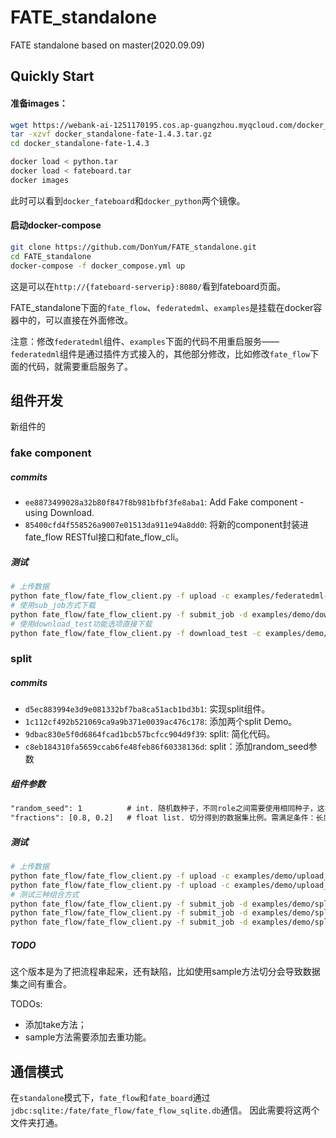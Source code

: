 # FATE_standalone
FATE standalone based on master(2020.09.09)

## Quickly Start

#### 准备images：

```sh
wget https://webank-ai-1251170195.cos.ap-guangzhou.myqcloud.com/docker_standalone-fate-1.4.3.tar.gz
tar -xzvf docker_standalone-fate-1.4.3.tar.gz
cd docker_standalone-fate-1.4.3

docker load < python.tar
docker load < fateboard.tar
docker images
```

此时可以看到`docker_fateboard`和`docker_python`两个镜像。

#### 启动docker-compose

```sh
git clone https://github.com/DonYum/FATE_standalone.git
cd FATE_standalone
docker-compose -f docker_compose.yml up
```

这是可以在`http://{fateboard-serverip}:8080/`看到fateboard页面。

FATE_standalone下面的`fate_flow`、`federatedml`、`examples`是挂载在docker容器中的，可以直接在外面修改。

注意：修改`federatedml`组件、`examples`下面的代码不用重启服务——`federatedml`组件是通过插件方式接入的，其他部分修改，比如修改`fate_flow`下面的代码，就需要重启服务了。

## 组件开发

新组件的

### fake component

##### commits

- `ee8873499028a32b80f847f8b981bfbf3fe8aba1`: Add Fake component - using Download.
- `85400cfd4f558526a9007e01513da911e94a8dd0`: 将新的component封装进fate_flow RESTful接口和fate_flow_cli。

##### 测试

```sh
# 上传数据
python fate_flow/fate_flow_client.py -f upload -c examples/federatedml-1.x-examples/upload_data.json
# 使用sub_job方式下载
python fate_flow/fate_flow_client.py -f submit_job -d examples/demo/download_dsl.json -c examples/demo/download_conf.json
# 使用download_test功能选项直接下载
python fate_flow/fate_flow_client.py -f download_test -c examples/demo/download.json
```

### split

##### commits

- `d5ec883994e3d9e081332bf7ba8ca51acb1bd3b1`: 实现split组件。
- `1c112cf492b521069ca9a9b371e0039ac476c178`: 添加两个split Demo。
- `9dbac830e5f0d6864fcad1bcb57bcfcc904d9f39`: split: 简化代码。
- `c8eb184310fa5659ccab6fe48feb86f60338136d`: split：添加random_seed参数

##### 组件参数

```txt
"random_seed": 1          # int. 随机数种子，不同role之间需要使用相同种子，这样才能产生相同切分数据集。
"fractions": [0.8, 0.2]   # float list. 切分得到的数据集比例。需满足条件：长度不为零，sum(fractions) == 1.
```

##### 测试

```sh
# 上传数据
python fate_flow/fate_flow_client.py -f upload -c examples/demo/upload_data_guest.json
python fate_flow/fate_flow_client.py -f upload -c examples/demo/upload_data_host.json
# 测试三种组合方式
python fate_flow/fate_flow_client.py -f submit_job -d examples/demo/split_3_dsl.json -c examples/demo/split_3_conf.json
python fate_flow/fate_flow_client.py -f submit_job -d examples/demo/split_2_2_dsl.json -c examples/demo/split_2_2_conf.json
python fate_flow/fate_flow_client.py -f submit_job -d examples/demo/split_4_dsl.json -c examples/demo/split_4_conf.json
```

##### TODO

这个版本是为了把流程串起来，还有缺陷，比如使用sample方法切分会导致数据集之间有重合。

TODOs:

- 添加take方法；
- sample方法需要添加去重功能。

## 通信模式

在`standalone`模式下，`fate_flow`和`fate_board`通过`jdbc:sqlite:/fate/fate_flow/fate_flow_sqlite.db`通信。
因此需要将这两个文件夹打通。
